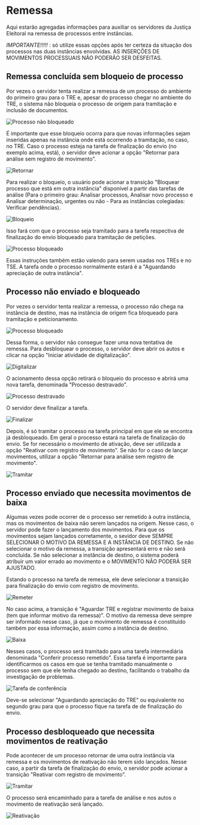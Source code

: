# Remessa

Aqui estarão agregadas informações para auxiliar os servidores da Justiça Eleitoral na remessa de processos entre instâncias. 

*IMPORTANTE!!!!!* : só utilize essas opções após ter certeza da situação dos processos nas duas instâncias envolvidas. AS INSERÇÕES DE MOVIMENTOS PROCESSUAIS NÃO PODERÃO SER DESFEITAS.

## Remessa concluída sem bloqueio de processo

Por vezes o servidor tenta realizar a remessa de um processo do ambiente do primeiro grau para o TRE e, apesar do processo chegar no ambiente do TRE, o sistema não bloqueia o processo de origem para tramitação e inclusão de documentos.

![Processo não bloqueado](img/remessa1.png)

É importante que esse bloqueio ocorra para que novas informações sejam inseridas apenas na instância onde está ocorrendo a tramitação, no caso, no TRE. Caso o processo esteja na tarefa de finalização do envio (no exemplo acima, está), o servidor deve acionar a opção "Retornar para análise sem registro de movimento".

![Retornar](img/remessa2.png)

Para realizar o bloqueio, o usuário pode acionar a transição "Bloquear processo que está em outra instância" disponível a partir das tarefas de análise (Para o primeiro grau: Analisar processos, Analisar novo processo e Analisar determinação, urgentes ou não - Para as instâncias colegiadas: Verificar pendências).

![Bloqueio](img/remessa3.png)

Isso fará com que o processo seja tramitado para a tarefa respectiva de finalização do envio bloqueado para tramitação de petições.

![Processo bloqueado](img/remessa4.png)

Essas instruções também estão valendo para serem usadas nos TREs e no TSE. A tarefa onde o processo normalmente estará é a "Aguardando apreciação de outra instância".

## Processo não enviado e bloqueado 

Por vezes o servidor tenta realizar a remessa, o processo não chega na instância de destino, mas na instância de origem fica bloqueado para tramitação e peticionamento. 

![Processo bloqueado](img/remessa4.png)

Dessa forma, o servidor não consegue fazer uma nova tentativa de remessa. Para desbloquear o processo, o servidor deve abrir os autos e clicar na opção "Iniciar atividade de digitalização". 

![Digitalizar](img/remessa5.png)

O acionamento dessa opção retirará o bloqueio do processo e abrirá uma nova tarefa, denominada "Processo destravado". 

![Processo destravado](img/remessa6.png)

O servidor deve finalizar a tarefa.

![Finalizar](img/remessa7.png)

Depois, é só tramitar o processo na tarefa principal em que ele se encontra já desbloqueado. Em geral o processo estará na tarefa de finalização do envio. Se for necessário o movimento de ativação, deve ser utilizada a opção "Reativar com registro de movimento". Se não for o caso de lançar movimentos, utilizar a opção "Retornar para análise sem registro de movimento". 

![Tramitar](img/remessa8.png)


## Processo enviado que necessita movimentos de baixa

Algumas vezes pode ocorrer de o processo ser remetido à outra instância, mas os movimentos de baixa não serem lançados na origem. Nesse caso, o servidor pode fazer o lançamento dos movimentos. Para que os movimentos sejam lançados corretamente, o sevidor deve SEMPRE SELECIONAR O MOTIVO DA REMESSA E A INSTÂNCIA DE DESTINO. Se não selecionar o motivo da remessa, a transição apresentará erro e não será concluída. Se não selecionar a instância de destino, o sistema poderá atribuir um valor errado ao movimento e o MOVIMENTO NÃO PODERÁ SER AJUSTADO. 

Estando o processo na tarefa de remessa, ele deve selecionar a transição para finalização do envio com registro de movimento. 

![Remeter](img/remessa9.png)

No caso acima, a transição é "Aguardar TRE e registrar movimento de baixa (tem que informar motivo da remessa)". O motivo da remessa deve sempre ser informado nesse caso, já que o movimento de remessa é constituído também por essa informação, assim como a instância de destino.

![Baixa](img/remessa10.png)

Nesses casos, o processo será tramitado para uma tarefa intermediária denominada "Conferir processo remetido". Essa tarefa é importante para identificarmos os casos em que se tenha tramitado manualmente o processo sem que ele tenha chegado ao destino, facilitando o trabalho da investigação de problemas. 

![Tarefa de conferência](img/remessa12.png)

Deve-se selecionar "Aguardando apreciação do TRE" ou equivalente no segundo grau para que o processo fique na tarefa de de finalização do envio.

## Processo desbloqueado que necessita movimentos de reativação

Pode acontecer de um processo retornar de uma outra instância via remessa e os movimentos de reativação não terem sido lançados. Nesse caso, a partir da tarefa de finalização do envio, o servidor pode acionar a transição "Reativar com registro de movimento".

![Tramitar](img/remessa8.png)

O processo será encaminhado para a tarefa de análise e nos autos o movimento de reativação será lançado.

![Reativação](img/remessa11.png)
